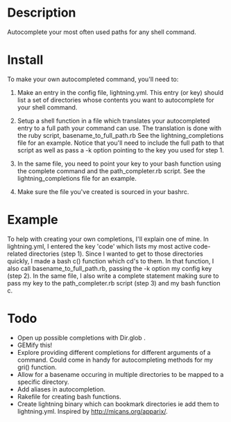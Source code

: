 Description
===========

Autocomplete your most often used paths for any shell command.

Install
=======

To make your own autocompleted command, you'll need to:

1. Make an entry in the config file, lightning.yml. This entry (or key)
should list a set of directories whose contents you want to autocomplete for your shell command.

2. Setup a shell function in a file which translates your autocompleted entry to a full path
your command can use. The translation is done with the ruby script, basename\_to\_full\_path.rb
See the lightning\_completions file for an example.
Notice that you'll need to include the full path to that script as well as pass a -k option
pointing to the key you used for step 1.

3. In the same file, you need to point your key to your bash function using the complete command
and the path\_completer.rb script. See the lightning\_completions file for an example.

4. Make sure the file you've created is sourced in your bashrc.

Example
=======

To help with creating your own completions, I'll explain one of mine.
In lightning.yml, I entered the key 'code' which lists my most active code-related directories
(step 1). Since I wanted to get to those directories quickly, I made a bash c() function which
cd's to them. In that function, I also call basename\_to\_full\_path.rb, passing the -k
option my config key (step 2). In the same file, I also write a complete statement making sure to pass my key
to the path\_completer.rb script (step 3) and my bash function c.

Todo
====

* Open up possible completions with Dir.glob .
* GEMify this!
* Explore providing different completions for different arguments of a command.
Could come in handy for autocompleting methods for my gri() function.
* Allow for a basename occuring in multiple directories to be mapped to a specific directory.
* Add aliases in autocompletion.
* Rakefile for creating bash functions.
* Create lightning binary which can bookmark directories ie add them to lightning.yml.
Inspired by http://micans.org/apparix/.
